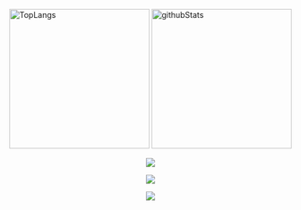 <p align="left"> 
  <img alt="TopLangs" height="250px" src="https://github-readme-stats.vercel.app/api/top-langs/?username=mizu-orient&theme=transparent"/>
  <img alt="githubStats" height="250px" src="https://github-readme-stats.vercel.app/api?username=mizu-orient&theme=transparent&show_icons=ture"/>
</p>

<p align="center">
  <a href="https://skillicons.dev">
    <img src="https://skillicons.dev/icons?i=git,gitlab,docker,nginx,mysql,postgres,sqlite" />
  </a>
</p>

<p align="center">
  <a href="https://skillicons.dev">
    <img src="https://skillicons.dev/icons?i=linux,aws,gcp,azure,raspberrypi" />
  </a>
</p>

<p align="center">
  <a href="https://skillicons.dev">
    <img src="https://skillicons.dev/icons?i=c,c++,py,html,css,js,nodejs" />
  </a>
</p>

